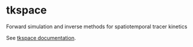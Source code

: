 # tkspace
Forward simulation and inverse methods for spatiotemporal tracer kinetics

See [tkspace documentation](https://EShalom.github.io/tkspace/).



